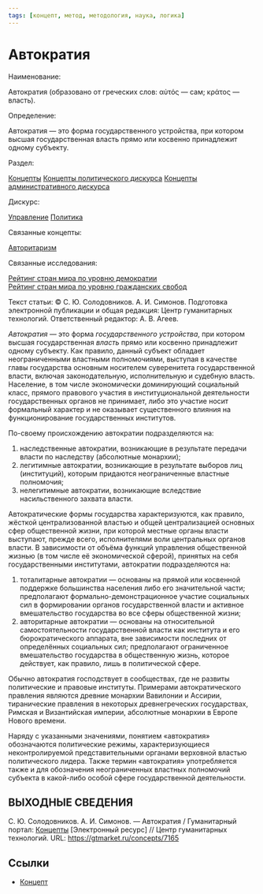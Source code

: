 ```yaml
---
tags: [концепт, метод, методология, наука, логика]
---
```

# Автократия

Наименование:

Автократия (образовано от греческих слов: αὐτός — сам; κράτος — власть).

Определение:

Автократия — это форма государственного устройства, при котором высшая государственная власть прямо или косвенно принадлежит одному субъекту.

Раздел:

[Концепты](https://gtmarket.ru/concepts/)  [Концепты политического дискурса](https://gtmarket.ru/concepts/political-concepts) [Концепты административного дискурса](https://gtmarket.ru/concepts/administrative-concepts)

Дискурс:

[Управление](https://gtmarket.ru/concepts/6867) [Политика](https://gtmarket.ru/concepts/6865)

Связанные концепты:

[Авторитаризм](https://gtmarket.ru/concepts/7167)

Связанные исследования:

[Рейтинг стран мира по уровню демократии](https://gtmarket.ru/ratings/democracy-index)  
[Рейтинг стран мира по уровню гражданских свобод](https://gtmarket.ru/ratings/freedom-in-the-world)

Текст статьи: © С. Ю. Солодовников. А. И. Симонов. Подготовка электронной публикации и общая редакция: Центр гуманитарных технологий. Ответственный редактор: А. В. Агеев.

_Автократия_ — это форма _государственного устройства_, при котором высшая государственная _власть_ прямо или косвенно принадлежит одному субъекту. Как правило, данный субъект обладает неограниченными властными полномочиями, выступая в качестве главы государства основным носителем суверенитета государственной власти, включая законодательную, исполнительную и судебную власть. Население, в том числе экономически доминирующий социальный класс, прямого правового участия в институциональной деятельности государственных органов не принимает, либо это участие носит формальный характер и не оказывает существенного влияния на функционирование государственных институтов.

По-своему происхождению автократии подразделяются на:

1. наследственные автократии, возникающие в результате передачи власти по наследству (абсолютные монархии);
2. легитимные автократии, возникающие в результате выборов лиц (институций), которым придаются неограниченные властные полномочия;
3. нелегитимные автократии, возникающие вследствие насильственного захвата власти.

Автократические формы государства характеризуются, как правило, жёсткой централизованной властью и общей централизацией основных сфер общественной жизни, при которой местные органы власти выступают, прежде всего, исполнителями воли центральных органов власти. В зависимости от объёма функций управления общественной жизнью (в том числе её экономической сферой), принятых на себя государственными институтами, автократии подразделяются на:

1. тоталитарные автократии — основаны на прямой или косвенной поддержке большинства населения либо его значительной части; предполагают формально-демонстрационное участие социальных сил в формировании органов государственной власти и активное вмешательство государства во все сферы общественной жизни;
2. авторитарные автократии — основаны на относительной самостоятельности государственной власти как института и его бюрократического аппарата, вне зависимости последних от определённых социальных сил; предполагают ограниченное вмешательство государства в общественную жизнь, которое действует, как правило, лишь в политической сфере.

Обычно автократия господствует в сообществах, где не развиты политические и правовые институты. Примерами автократического правления являются древние монархии Вавилонии и Ассирии, тиранические правления в некоторых древнегреческих государствах, Римская и Византийская империи, абсолютные монархии в Европе Нового времени.

Наряду с указанными значениями, понятием «автократия» обозначаются политические режимы, характеризующиеся неконтролируемой представительными органами верховной властью политического лидера. Также термин «автократия» употребляется также и для обозначения неограниченных властных полномочий субъекта в какой-либо особой сфере государственной деятельности.

## ВЫХОДНЫЕ СВЕДЕНИЯ

С. Ю. Солодовников. А. И. Симонов. — Автократия / Гуманитарный портал: [Концепты](https://gtmarket.ru/concepts/) [Электронный ресурс] // Центр гуманитарных технологий. URL: <https://gtmarket.ru/concepts/7165>

## Ссылки

* [Концепт](Концепт.md)
